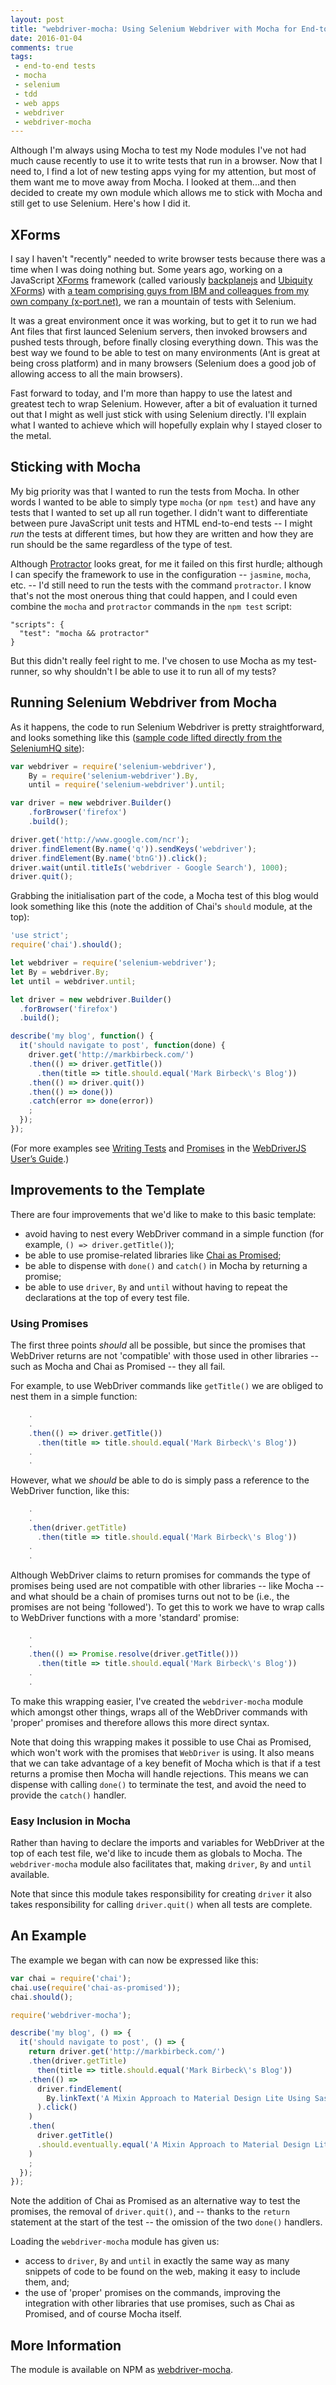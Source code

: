 ```yaml
---
layout: post
title: "webdriver-mocha: Using Selenium Webdriver with Mocha for End-to-end Testing"
date: 2016-01-04
comments: true
tags:
 - end-to-end tests
 - mocha
 - selenium
 - tdd
 - web apps
 - webdriver
 - webdriver-mocha
---
```

Although I'm always using Mocha to test my Node modules I've not had much cause recently to use it to write tests that run in a browser. Now that I need to, I find a lot of new testing apps vying for my attention, but most of them want me to move away from Mocha. I looked at them...and then decided to create my own module which allows me to stick with Mocha and still get to use Selenium. Here's how I did it.

<!--more-->

## XForms

I say I haven't "recently" needed to write browser tests because there was a time when I was doing nothing but. Some years ago, working on a JavaScript [XForms](http://bit.ly/2y5TZ0) framework (called variously [backplanejs](http://bit.ly/1OQnwvB) and [Ubiquity XForms](http://bit.ly/1OQnNP4)) with [a team comprising guys from IBM and colleagues from my own company (x-port.net)](http://bit.ly/1OQnK5K), we ran a mountain of tests with Selenium.

It was a great environment once it was working, but to get it to run we had Ant files that first launced Selenium servers, then invoked browsers and pushed tests through, before finally closing everything down. This was the best way we found to be able to test on many environments (Ant is great at being cross platform) and in many browsers (Selenium does a good job of allowing access to all the main browsers).

Fast forward to today, and I'm more than happy to use the latest and greatest tech to wrap Selenium. However, after a bit of evaluation it turned out that I might as well just stick with using Selenium directly. I'll explain what I wanted to achieve which will hopefully explain why I stayed closer to the metal.

## Sticking with Mocha

My big priority was that I wanted to run the tests from Mocha. In other words I wanted to be able to simply type `mocha` (or `npm test`) and have any tests that I wanted to set up all run together. I didn't want to differentiate between pure JavaScript unit tests and HTML end-to-end tests -- I might *run* the tests at different times, but how they are written and how they are run should be the same regardless of the type of test.

Although [Protractor](http://bit.ly/1OQnZOo) looks great, for me it failed on this first hurdle; although I can specify the framework to use in the configuration -- `jasmine`, `mocha`, etc. -- I'd still need to run the tests with the command `protractor`. I know that's not the most onerous thing that could happen, and I could even combine the `mocha` and `protractor` commands in the `npm test` script:

```
"scripts": {
  "test": "mocha && protractor"
}
```

But this didn't really feel right to me. I've chosen to use Mocha as my test-runner, so why shouldn't I be able to use it to run all of my tests?

## Running Selenium Webdriver from Mocha

As it happens, the code to run Selenium Webdriver is pretty straightforward, and looks something like this ([sample code lifted directly from the SeleniumHQ site](http://bit.ly/1OQowzJ)):

```javascript
var webdriver = require('selenium-webdriver'),
    By = require('selenium-webdriver').By,
    until = require('selenium-webdriver').until;

var driver = new webdriver.Builder()
    .forBrowser('firefox')
    .build();

driver.get('http://www.google.com/ncr');
driver.findElement(By.name('q')).sendKeys('webdriver');
driver.findElement(By.name('btnG')).click();
driver.wait(until.titleIs('webdriver - Google Search'), 1000);
driver.quit();
```

Grabbing the initialisation part of the code, a Mocha test of this blog would look something like this (note the addition of Chai's `should` module, at the top):

```javascript
'use strict';
require('chai').should();

let webdriver = require('selenium-webdriver');
let By = webdriver.By;
let until = webdriver.until;

let driver = new webdriver.Builder()
  .forBrowser('firefox')
  .build();

describe('my blog', function() {
  it('should navigate to post', function(done) {
    driver.get('http://markbirbeck.com/')
    .then(() => driver.getTitle())
      .then(title => title.should.equal('Mark Birbeck\'s Blog'))
    .then(() => driver.quit())
    .then(() => done())
    .catch(error => done(error))
    ;
  });
});
```

(For more examples see [Writing Tests](http://bit.ly/1OQozM4) and [Promises](http://bit.ly/1OQoF6r) in the [WebDriverJS User’s Guide](http://bit.ly/1OQoF6r).)

## Improvements to the Template

There are four improvements that we'd like to make to this basic template:

* avoid having to nest every WebDriver command in a simple function (for example, ```() => driver.getTitle()```);
* be able to use promise-related libraries like [Chai as Promised](http://bit.ly/1OQrbtj);
* be able to dispense with `done()` and `catch()` in Mocha by returning a promise;
* be able to use `driver`, `By` and `until` without having to repeat the declarations at the top of every test file.

### Using Promises

The first three points *should* all be possible, but since the promises that WebDriver returns are not 'compatible' with those used in other libraries -- such as Mocha and Chai as Promised -- they all fail.

For example, to use WebDriver commands like `getTitle()` we are obliged to nest them in a simple function:

```javascript
    .
    .
    .then(() => driver.getTitle())
      .then(title => title.should.equal('Mark Birbeck\'s Blog'))
    .
    .
```

However, what we *should* be able to do is simply pass a reference to the WebDriver function, like this:

```javascript
    .
    .
    .then(driver.getTitle)
      .then(title => title.should.equal('Mark Birbeck\'s Blog'))
    .
    .
```

Although WebDriver claims to return promises for commands the type of promises being used are not compatible with other libraries -- like Mocha -- and what should be a chain of promises turns out not to be (i.e., the promises are not being 'followed'). To get this to work we have to wrap calls to WebDriver functions with a more 'standard' promise:

```javascript
    .
    .
    .then(() => Promise.resolve(driver.getTitle()))
      .then(title => title.should.equal('Mark Birbeck\'s Blog'))
    .
    .
```

To make this wrapping easier, I've created the `webdriver-mocha` module which amongst other things, wraps all of the WebDriver commands with 'proper' promises and therefore allows this more direct syntax.

Note that doing this wrapping makes it possible to use Chai as Promised, which won't work with the promises that `WebDriver` is using. It also means that we can take advantage of a key benefit of Mocha which is that if a test returns a promise then Mocha will handle rejections. This means we can dispense with calling `done()` to terminate the test, and avoid the need to provide the `catch()` handler.

### Easy Inclusion in Mocha

Rather than having to declare the imports and variables for WebDriver at the top of each test file, we'd like to incude them as globals to Mocha. The `webdriver-mocha` module also facilitates that, making `driver`, `By` and `until` available.

Note that since this module takes responsibility for creating `driver` it also takes responsibility for calling `driver.quit()` when all tests are complete.

## An Example

The example we began with can now be expressed like this:

```javascript
var chai = require('chai');
chai.use(require('chai-as-promised'));
chai.should();

require('webdriver-mocha');

describe('my blog', () => {
  it('should navigate to post', () => {
    return driver.get('http://markbirbeck.com/')
    .then(driver.getTitle)
      then(title => title.should.equal('Mark Birbeck\'s Blog'))
    .then(() =>
      driver.findElement(
        By.linkText('A Mixin Approach to Material Design Lite Using Sass')
      ).click()
    )
    .then(
      driver.getTitle()
      .should.eventually.equal('A Mixin Approach to Material Design Lite Using Sass')
    )
    ;
  });
});
```

Note the addition of Chai as Promised as an alternative way to test the promises, the removal of `driver.quit()`, and -- thanks to the `return` statement at the start of the test -- the omission of the two `done()` handlers.

Loading the `webdriver-mocha` module has given us:

* access to `driver`, `By` and `until` in exactly the same way as many snippets of code to be found on the web, making it easy to include them, and;
* the use of 'proper' promises on the commands, improving the integration with other libraries that use promises, such as Chai as Promised, and of course Mocha itself.

## More Information

The module is available on NPM as [webdriver-mocha](http://bit.ly/1OQpDPT).